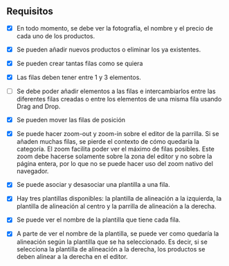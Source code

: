 ## Requisitos

- [x] En todo momento, se debe ver la fotografía, el nombre y el precio de cada uno de los productos.

- [x] Se pueden añadir nuevos productos o eliminar los ya existentes.
 
- [x] Se pueden crear tantas filas como se quiera
- [x] Las filas deben tener entre 1 y 3 elementos.
- [ ] Se debe poder añadir elementos a las filas e intercambiarlos entre las diferentes filas creadas o entre los elementos de una misma fila usando Drag and Drop.
- [x] Se pueden mover las filas de posición
- [x] Se puede hacer zoom-out y zoom-in sobre el editor de la parrilla. Si se añaden muchas filas, se pierde el contexto de cómo quedaría la categoría. El zoom facilita poder ver el
máximo de filas posibles. Este zoom debe hacerse solamente sobre la zona del editor y no sobre la página entera, por lo que no se puede hacer uso del zoom nativo del navegador.

- [x] Se puede asociar y desasociar una plantilla a una fila.
- [x] Hay tres plantillas disponibles: la plantilla de alineación a la izquierda, la plantilla de
alineación al centro y la parrilla de alineación a la derecha.
- [x] Se puede ver el nombre de la plantilla que tiene cada fila.

- [x] A parte de ver el nombre de la plantilla, se puede ver como quedaría la alineación según la plantilla que se ha seleccionado. Es decir, si se selecciona la plantilla de
alineación a la derecha, los productos se deben alinear a la derecha en el editor.